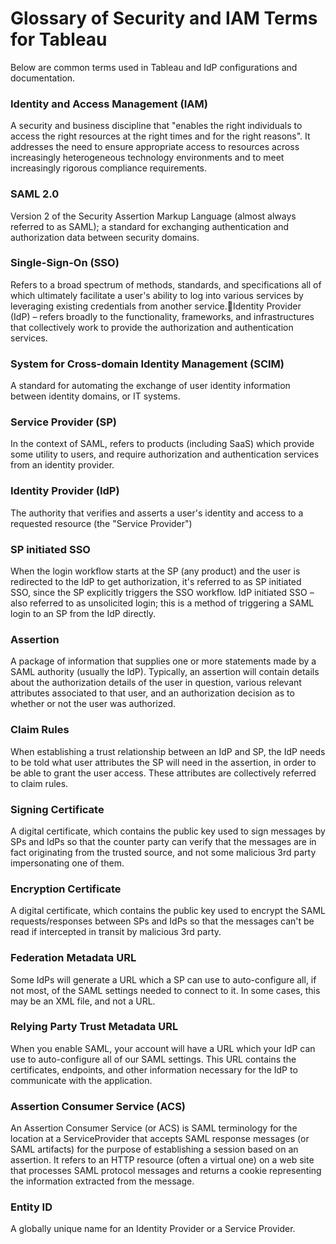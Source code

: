 # Glossary of Security and IAM Terms for Tableau

Below are common terms used in Tableau and IdP configurations and documentation.

### Identity and Access Management (IAM)

A security and business discipline that "enables the right individuals to access the right resources at the right times and for the right reasons". It addresses the need to ensure appropriate access to resources across increasingly heterogeneous technology environments and to meet increasingly rigorous compliance requirements.

### SAML 2.0

 Version 2 of the Security Assertion Markup Language (almost always referred to as SAML); a standard for exchanging authentication and authorization data between security domains.

### Single-Sign-On (SSO)

Refers to a broad spectrum of methods, standards, and specifications all of which ultimately facilitate a user's ability to log into various services by leveraging existing credentials from another service.Identity Provider (IdP) – refers broadly to the functionality, frameworks, and infrastructures that collectively work to provide the authorization and authentication services.

### System for Cross-domain Identity Management (SCIM)

A standard for automating the exchange of user identity information between identity domains, or IT systems.

### Service Provider (SP)

In the context of SAML, refers to products (including SaaS) which provide some utility to users, and require authorization and authentication services from an identity provider.

### Identity Provider (IdP)

The authority that verifies and asserts a user's identity and access to a requested resource (the "Service Provider")

### SP initiated SSO

When the login workflow starts at the SP (any product) and the user is redirected to the IdP to get authorization, it's referred to as SP initiated SSO, since the SP explicitly triggers the SSO workflow.
IdP initiated SSO – also referred to as unsolicited login; this is a method of triggering a SAML login to an SP from the IdP directly. 

### Assertion

A package of information that supplies one or more statements made by a SAML authority (usually the IdP). Typically, an assertion will contain details about the authorization details of the user in question, various relevant attributes associated to that user, and an authorization decision as to whether or not the user was authorized.

### Claim Rules

When establishing a trust relationship between an IdP and SP, the IdP needs to be told what user attributes the SP will need in the assertion, in order to be able to grant the user access. These attributes are collectively referred to claim rules.

### Signing Certificate

A digital certificate, which contains the public key used to sign messages by SPs and IdPs so that the counter party can verify that the messages are in fact originating from the trusted source, and not some malicious 3rd party impersonating one of them.

### Encryption Certificate

A digital certificate, which contains the public key used to encrypt the SAML requests/responses between SPs and IdPs so that the messages can't be read if intercepted in transit by malicious 3rd party.

### Federation Metadata URL

Some IdPs will generate a URL which a SP can use to auto-configure all, if not most, of the SAML settings needed to connect to it. In some cases, this may be an XML file, and not a URL.

### Relying Party Trust Metadata URL

When you enable SAML, your account will have a URL which your IdP can use to auto-configure all of our SAML settings. This URL contains the certificates, endpoints, and other information necessary for the IdP to communicate with the application.

### Assertion Consumer Service  (ACS)

An Assertion Consumer Service (or ACS) is SAML terminology for the location at a ServiceProvider that accepts SAML response messages (or SAML artifacts) for the purpose of establishing a session based on an assertion. It refers to an HTTP resource (often a virtual one) on a web site that processes SAML protocol messages and returns a cookie representing the information extracted from the message.

### Entity ID

A globally unique name for an Identity Provider or a Service Provider.